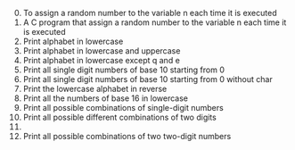 0. To assign a random number to the variable n each time it is executed
1. A C program that assign a random number to the variable n each time it is executed
2. Print alphabet in lowercase
3. Print alphabet in lowercase and uppercase
4. Print alphabet in lowercase except q and e
5. Print all single digit numbers of base 10 starting from 0
6. Print all single digit numbers of base 10 starting from 0 without char
7. Print the lowercase alphabet in reverse
8. Print all the numbers of base 16 in lowercase
9. Print all possible combinations of single-digit numbers
10. Print all possible different combinations of two digits
11.
12. Print all possible combinations of two two-digit numbers
